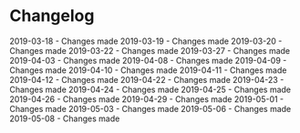 # Changelog
2019-03-18 - Changes made 
2019-03-19 - Changes made 
2019-03-20 - Changes made 
2019-03-22 - Changes made 
2019-03-27 - Changes made 
2019-04-03 - Changes made 
2019-04-08 - Changes made 
2019-04-09 - Changes made 
2019-04-10 - Changes made 
2019-04-11 - Changes made 
2019-04-12 - Changes made 
2019-04-22 - Changes made 
2019-04-23 - Changes made 
2019-04-24 - Changes made 
2019-04-25 - Changes made 
2019-04-26 - Changes made 
2019-04-29 - Changes made 
2019-05-01 - Changes made 
2019-05-03 - Changes made 
2019-05-06 - Changes made 
2019-05-08 - Changes made 
